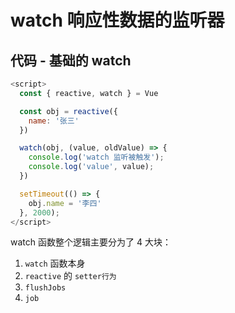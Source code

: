 # watch 响应性数据的监听器

## 代码 - 基础的 watch

```js
<script>
  const { reactive, watch } = Vue

  const obj = reactive({
    name: '张三'
  })

  watch(obj, (value, oldValue) => {
    console.log('watch 监听被触发');
    console.log('value', value);
  })

  setTimeout(() => {
    obj.name = '李四'
  }, 2000);
</script>
```

watch 函数整个逻辑主要分为了 4 大块：

1. `watch` 函数本身
2. `reactive` 的 `setter行为`
3. `flushJobs`
4. `job`
